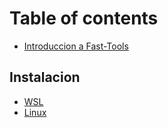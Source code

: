 # Table of contents

* [Introduccion a Fast-Tools](README.md)

## Instalacion

* [WSL](instalacion/wsl.md)
* [Linux](instalacion/linux.md)
